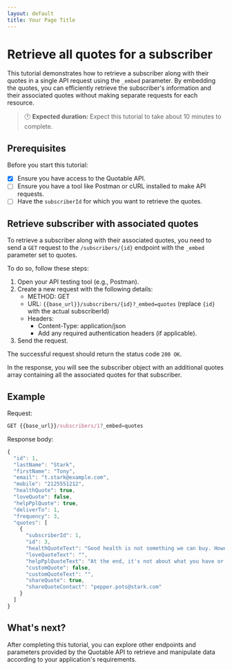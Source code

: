 ```yaml
---
layout: default
title: Your Page Title
---
```


# Retrieve all quotes for a subscriber

This tutorial demonstrates how to retrieve a subscriber along with their quotes in a single API request using the `_embed` parameter. By embedding the quotes, you can efficiently retrieve the subscriber's information and their associated quotes without making separate requests for each resource.

> :clock1: **Expected duration:** Expect this tutorial to take about 10 minutes to complete.

## Prerequisites

Before you start this tutorial:

- [x] Ensure you have access to the Quotable API.
- [ ] Ensure you have a tool like Postman or cURL installed to make API requests.
- [ ] Have the `subscriberId` for which you want to retrieve the quotes.

## Retrieve subscriber with associated quotes

To retrieve a subscriber along with their associated quotes, you need to send a `GET` request to the `/subscribers/{id}` endpoint with the `_embed` parameter set to quotes.

To do so, follow these steps:

1. Open your API testing tool (e.g., Postman).
2. Create a new request with the following details:
    - METHOD: GET
    - URL: `{{base_url}}/subscribers/{id}?_embed=quotes` (replace `{id}` with the actual subscriberId)
    - Headers:
        - Content-Type: application/json
        - Add any required authentication headers (if applicable).
3. Send the request.

The successful request should return the status code `200 OK`.

In the response, you will see the subscriber object with an additional quotes array containing all the associated quotes for that subscriber.

## Example

Request:

```js
GET {{base_url}}/subscribers/1?_embed=quotes
```

Response body:

```js
{
  "id": 1,
  "lastName": "Stark",
  "firstName": "Tony",
  "email": "t.stark@example.com",
  "mobile": "2125551212",
  "healthQuote": true,
  "loveQuote": false,
  "helpPplQuote": true,
  "deliverTo": 1,
  "frequency": 3,
  "quotes": [
    {
      "subscriberId": 1,
      "id": 3,
      "healthQuoteText": "Good health is not something we can buy. However, it can be an extremely valuable savings account. – Anne Wilson Schaef",
      "loveQuoteText": "",
      "helpPplQuoteText": "At the end, it's not about what you have or even what you've accomplished. It's about who you've lifted up, who you've made better. It's about what you've given back. – Denzel Washington",
      "customQuote": false,
      "customQuoteText": "",
      "shareQuote": true,
      "shareQuoteContact": "pepper.pots@stark.com"
    }
  ]
}
```

## What's next?

After completing this tutorial, you can explore other endpoints and parameters provided by the Quotable API to retrieve and manipulate data according to your application's requirements.
